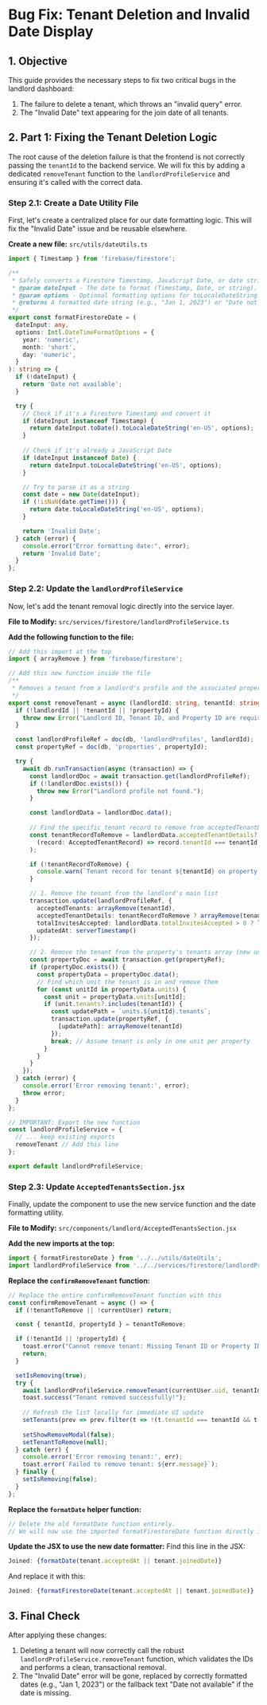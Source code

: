 
# Bug Fix: Tenant Deletion and Invalid Date Display

## 1. Objective

This guide provides the necessary steps to fix two critical bugs in the landlord dashboard:
1.  The failure to delete a tenant, which throws an "invalid query" error.
2.  The "Invalid Date" text appearing for the join date of all tenants.

## 2. Part 1: Fixing the Tenant Deletion Logic

The root cause of the deletion failure is that the frontend is not correctly passing the `tenantId` to the backend service. We will fix this by adding a dedicated `removeTenant` function to the `landlordProfileService` and ensuring it's called with the correct data.

### Step 2.1: Create a Date Utility File
First, let's create a centralized place for our date formatting logic. This will fix the "Invalid Date" issue and be reusable elsewhere.

**Create a new file:** `src/utils/dateUtils.ts`
```typescript
import { Timestamp } from 'firebase/firestore';

/**
 * Safely converts a Firestore Timestamp, JavaScript Date, or date string into a formatted string.
 * @param dateInput - The date to format (Timestamp, Date, or string).
 * @param options - Optional formatting options for toLocaleDateString.
 * @returns A formatted date string (e.g., "Jan 1, 2023") or "Date not available".
 */
export const formatFirestoreDate = (
  dateInput: any,
  options: Intl.DateTimeFormatOptions = {
    year: 'numeric',
    month: 'short',
    day: 'numeric',
  }
): string => {
  if (!dateInput) {
    return 'Date not available';
  }

  try {
    // Check if it's a Firestore Timestamp and convert it
    if (dateInput instanceof Timestamp) {
      return dateInput.toDate().toLocaleDateString('en-US', options);
    }
    
    // Check if it's already a JavaScript Date
    if (dateInput instanceof Date) {
      return dateInput.toLocaleDateString('en-US', options);
    }

    // Try to parse it as a string
    const date = new Date(dateInput);
    if (!isNaN(date.getTime())) {
      return date.toLocaleDateString('en-US', options);
    }

    return 'Invalid Date';
  } catch (error) {
    console.error("Error formatting date:", error);
    return 'Invalid Date';
  }
};
```

### Step 2.2: Update the `landlordProfileService`
Now, let's add the tenant removal logic directly into the service layer.

**File to Modify:** `src/services/firestore/landlordProfileService.ts`

**Add the following function to the file:**
```typescript
// Add this import at the top
import { arrayRemove } from 'firebase/firestore';

// Add this new function inside the file
/**
 * Removes a tenant from a landlord's profile and the associated property.
 */
export const removeTenant = async (landlordId: string, tenantId: string, propertyId: string): Promise<void> => {
  if (!landlordId || !tenantId || !propertyId) {
    throw new Error("Landlord ID, Tenant ID, and Property ID are required.");
  }

  const landlordProfileRef = doc(db, 'landlordProfiles', landlordId);
  const propertyRef = doc(db, 'properties', propertyId);

  try {
    await db.runTransaction(async (transaction) => {
      const landlordDoc = await transaction.get(landlordProfileRef);
      if (!landlordDoc.exists()) {
        throw new Error("Landlord profile not found.");
      }

      const landlordData = landlordDoc.data();
      
      // Find the specific tenant record to remove from acceptedTenantDetails
      const tenantRecordToRemove = landlordData.acceptedTenantDetails?.find(
        (record: AcceptedTenantRecord) => record.tenantId === tenantId && record.propertyId === propertyId
      );

      if (!tenantRecordToRemove) {
        console.warn(`Tenant record for tenant ${tenantId} on property ${propertyId} not found. Proceeding with other removals.`);
      }

      // 1. Remove the tenant from the landlord's main list
      transaction.update(landlordProfileRef, {
        acceptedTenants: arrayRemove(tenantId),
        acceptedTenantDetails: tenantRecordToRemove ? arrayRemove(tenantRecordToRemove) : undefined,
        totalInvitesAccepted: landlordData.totalInvitesAccepted > 0 ? landlordData.totalInvitesAccepted - 1 : 0,
        updatedAt: serverTimestamp()
      });

      // 2. Remove the tenant from the property's tenants array (new unit structure)
      const propertyDoc = await transaction.get(propertyRef);
      if (propertyDoc.exists()) {
        const propertyData = propertyDoc.data();
        // Find which unit the tenant is in and remove them
        for (const unitId in propertyData.units) {
          const unit = propertyData.units[unitId];
          if (unit.tenants?.includes(tenantId)) {
            const updatePath = `units.${unitId}.tenants`;
            transaction.update(propertyRef, {
              [updatePath]: arrayRemove(tenantId)
            });
            break; // Assume tenant is only in one unit per property
          }
        }
      }
    });
  } catch (error) {
    console.error('Error removing tenant:', error);
    throw error;
  }
};

// IMPORTANT: Export the new function
const landlordProfileService = {
  // ... keep existing exports
  removeTenant // Add this line
};

export default landlordProfileService;
```

### Step 2.3: Update `AcceptedTenantsSection.jsx`
Finally, update the component to use the new service function and the date formatting utility.

**File to Modify:** `src/components/landlord/AcceptedTenantsSection.jsx`

**Add the new imports at the top:**
```javascript
import { formatFirestoreDate } from '../../utils/dateUtils';
import landlordProfileService from '../../services/firestore/landlordProfileService'; // Ensure this is imported
```

**Replace the `confirmRemoveTenant` function:**
```javascript
// Replace the entire confirmRemoveTenant function with this
const confirmRemoveTenant = async () => {
  if (!tenantToRemove || !currentUser) return;

  const { tenantId, propertyId } = tenantToRemove;

  if (!tenantId || !propertyId) {
    toast.error("Cannot remove tenant: Missing Tenant ID or Property ID.");
    return;
  }

  setIsRemoving(true);
  try {
    await landlordProfileService.removeTenant(currentUser.uid, tenantId, propertyId);
    toast.success("Tenant removed successfully!");
    
    // Refresh the list locally for immediate UI update
    setTenants(prev => prev.filter(t => !(t.tenantId === tenantId && t.propertyId === propertyId)));
    
    setShowRemoveModal(false);
    setTenantToRemove(null);
  } catch (err) {
    console.error('Error removing tenant:', err);
    toast.error(`Failed to remove tenant: ${err.message}`);
  } finally {
    setIsRemoving(false);
  }
};
```

**Replace the `formatDate` helper function:**
```javascript
// Delete the old formatDate function entirely.
// We will now use the imported formatFirestoreDate function directly in the JSX.
```

**Update the JSX to use the new date formatter:**
Find this line in the JSX:
```jsx
Joined: {formatDate(tenant.acceptedAt || tenant.joinedDate)}
```
And replace it with this:
```jsx
Joined: {formatFirestoreDate(tenant.acceptedAt || tenant.joinedDate)}
```

## 3. Final Check

After applying these changes:
1.  Deleting a tenant will now correctly call the robust `landlordProfileService.removeTenant` function, which validates the IDs and performs a clean, transactional removal.
2.  The "Invalid Date" error will be gone, replaced by correctly formatted dates (e.g., "Jan 1, 2023") or the fallback text "Date not available" if the date is missing.

